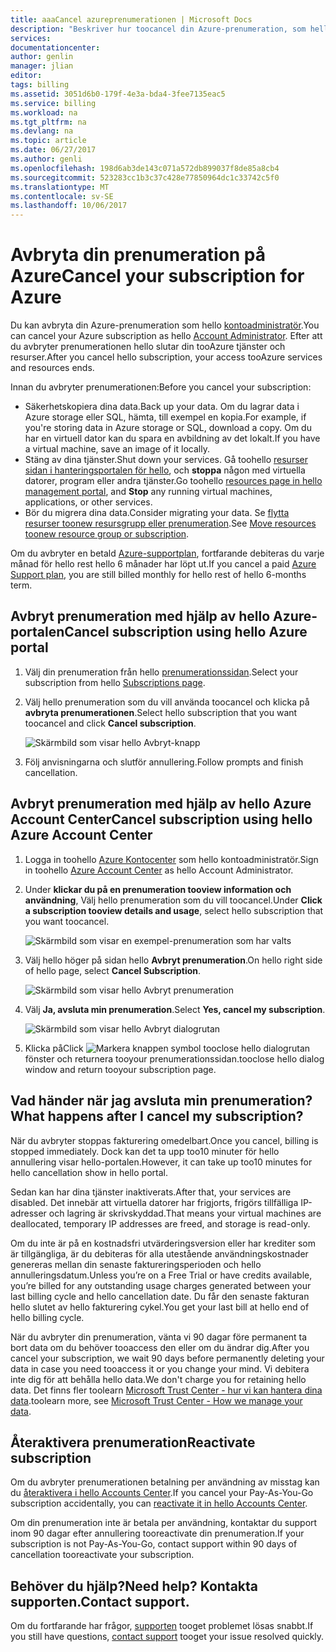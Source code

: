 ```yaml
---
title: aaaCancel azureprenumerationen | Microsoft Docs
description: "Beskriver hur toocancel din Azure-prenumeration, som hello kostnadsfri utvärderingsversion"
services: 
documentationcenter: 
author: genlin
manager: jlian
editor: 
tags: billing
ms.assetid: 3051d6b0-179f-4e3a-bda4-3fee7135eac5
ms.service: billing
ms.workload: na
ms.tgt_pltfrm: na
ms.devlang: na
ms.topic: article
ms.date: 06/27/2017
ms.author: genli
ms.openlocfilehash: 198d6ab3de143c071a572db899037f8de85a8cb4
ms.sourcegitcommit: 523283cc1b3c37c428e77850964dc1c33742c5f0
ms.translationtype: MT
ms.contentlocale: sv-SE
ms.lasthandoff: 10/06/2017
---
```

# <a name="cancel-your-subscription-for-azure"></a><span data-ttu-id="6c670-103">Avbryta din prenumeration på Azure</span><span class="sxs-lookup"><span data-stu-id="6c670-103">Cancel your subscription for Azure</span></span>

<span data-ttu-id="6c670-104">Du kan avbryta din Azure-prenumeration som hello [kontoadministratör](billing-subscription-transfer.md#whoisaa).</span><span class="sxs-lookup"><span data-stu-id="6c670-104">You can cancel your Azure subscription as hello [Account Administrator](billing-subscription-transfer.md#whoisaa).</span></span> <span data-ttu-id="6c670-105">Efter att du avbryter prenumerationen hello slutar din tooAzure tjänster och resurser.</span><span class="sxs-lookup"><span data-stu-id="6c670-105">After you cancel hello subscription, your access tooAzure services and resources ends.</span></span>

<span data-ttu-id="6c670-106">Innan du avbryter prenumerationen:</span><span class="sxs-lookup"><span data-stu-id="6c670-106">Before you cancel your subscription:</span></span>

* <span data-ttu-id="6c670-107">Säkerhetskopiera dina data.</span><span class="sxs-lookup"><span data-stu-id="6c670-107">Back up your data.</span></span> <span data-ttu-id="6c670-108">Om du lagrar data i Azure storage eller SQL, hämta, till exempel en kopia.</span><span class="sxs-lookup"><span data-stu-id="6c670-108">For example, if you're storing data in Azure storage or SQL, download a copy.</span></span> <span data-ttu-id="6c670-109">Om du har en virtuell dator kan du spara en avbildning av det lokalt.</span><span class="sxs-lookup"><span data-stu-id="6c670-109">If you have a virtual machine, save an image of it locally.</span></span>
* <span data-ttu-id="6c670-110">Stäng av dina tjänster.</span><span class="sxs-lookup"><span data-stu-id="6c670-110">Shut down your services.</span></span> <span data-ttu-id="6c670-111">Gå toohello [resurser sidan i hanteringsportalen för hello](https://ms.portal.azure.com/?flight=1#blade/HubsExtension/Resources/resourceType/Microsoft.Resources%2Fresources), och **stoppa** någon med virtuella datorer, program eller andra tjänster.</span><span class="sxs-lookup"><span data-stu-id="6c670-111">Go toohello [resources page in hello management portal](https://ms.portal.azure.com/?flight=1#blade/HubsExtension/Resources/resourceType/Microsoft.Resources%2Fresources), and **Stop** any running virtual machines, applications, or other services.</span></span>
* <span data-ttu-id="6c670-112">Bör du migrera dina data.</span><span class="sxs-lookup"><span data-stu-id="6c670-112">Consider migrating your data.</span></span> <span data-ttu-id="6c670-113">Se [flytta resurser toonew resursgrupp eller prenumeration](../azure-resource-manager/resource-group-move-resources.md).</span><span class="sxs-lookup"><span data-stu-id="6c670-113">See [Move resources toonew resource group or subscription](../azure-resource-manager/resource-group-move-resources.md).</span></span>

<span data-ttu-id="6c670-114">Om du avbryter en betald [Azure-supportplan](https://azure.microsoft.com/support/plans/), fortfarande debiteras du varje månad för hello rest hello 6 månader har löpt ut.</span><span class="sxs-lookup"><span data-stu-id="6c670-114">If you cancel a paid [Azure Support plan](https://azure.microsoft.com/support/plans/), you are still billed monthly for hello rest of hello 6-months term.</span></span>

## <a name="cancel-subscription-using-hello-azure-portal"></a><span data-ttu-id="6c670-115">Avbryt prenumeration med hjälp av hello Azure-portalen</span><span class="sxs-lookup"><span data-stu-id="6c670-115">Cancel subscription using hello Azure portal</span></span>

1. <span data-ttu-id="6c670-116">Välj din prenumeration från hello [prenumerationssidan](https://portal.azure.com/#blade/Microsoft_Azure_Billing/SubscriptionsBlade).</span><span class="sxs-lookup"><span data-stu-id="6c670-116">Select your subscription from hello [Subscriptions page](https://portal.azure.com/#blade/Microsoft_Azure_Billing/SubscriptionsBlade).</span></span>

1. <span data-ttu-id="6c670-117">Välj hello prenumeration som du vill använda toocancel och klicka på **avbryta prenumerationen**.</span><span class="sxs-lookup"><span data-stu-id="6c670-117">Select hello subscription that you want toocancel and click **Cancel subscription**.</span></span>

    ![Skärmbild som visar hello Avbryt-knapp](./media/billing-how-to-cancel-azure-subscription/cancel_ibiza.png)

1. <span data-ttu-id="6c670-119">Följ anvisningarna och slutför annullering.</span><span class="sxs-lookup"><span data-stu-id="6c670-119">Follow prompts and finish cancellation.</span></span>

## <a name="cancel-subscription-using-hello-azure-account-center"></a><span data-ttu-id="6c670-120">Avbryt prenumeration med hjälp av hello Azure Account Center</span><span class="sxs-lookup"><span data-stu-id="6c670-120">Cancel subscription using hello Azure Account Center</span></span>

1. <span data-ttu-id="6c670-121">Logga in toohello [Azure Kontocenter](https://account.windowsazure.com/subscriptions) som hello kontoadministratör.</span><span class="sxs-lookup"><span data-stu-id="6c670-121">Sign in toohello [Azure Account Center](https://account.windowsazure.com/subscriptions) as hello Account Administrator.</span></span>

1. <span data-ttu-id="6c670-122">Under **klickar du på en prenumeration tooview information och användning**, Välj hello prenumeration som du vill toocancel.</span><span class="sxs-lookup"><span data-stu-id="6c670-122">Under **Click a subscription tooview details and usage**, select hello subscription that you want toocancel.</span></span>

    ![Skärmbild som visar en exempel-prenumeration som har valts](./media/billing-how-to-cancel-azure-subscription/Selectsub.png)

1. <span data-ttu-id="6c670-124">Välj hello höger på sidan hello **Avbryt prenumeration**.</span><span class="sxs-lookup"><span data-stu-id="6c670-124">On hello right side of hello page, select **Cancel Subscription**.</span></span>

    ![Skärmbild som visar hello Avbryt prenumeration](./media/billing-how-to-cancel-azure-subscription/cancelsub.png)

1. <span data-ttu-id="6c670-126">Välj **Ja, avsluta min prenumeration**.</span><span class="sxs-lookup"><span data-stu-id="6c670-126">Select **Yes, cancel my subscription**.</span></span>

    ![Skärmbild som visar hello Avbryt dialogrutan](./media/billing-how-to-cancel-azure-subscription/cancelbox.png)

1. <span data-ttu-id="6c670-128">Klicka på</span><span class="sxs-lookup"><span data-stu-id="6c670-128">Click</span></span> ![Markera knappen symbol](./media/billing-how-to-cancel-azure-subscription/checkbutton.png) <span data-ttu-id="6c670-130">tooclose hello dialogrutan fönster och returnera tooyour prenumerationssidan.</span><span class="sxs-lookup"><span data-stu-id="6c670-130">tooclose hello dialog window and return tooyour subscription page.</span></span>

## <a name="what-happens-after-i-cancel-my-subscription"></a><span data-ttu-id="6c670-131">Vad händer när jag avsluta min prenumeration?</span><span class="sxs-lookup"><span data-stu-id="6c670-131">What happens after I cancel my subscription?</span></span>

<span data-ttu-id="6c670-132">När du avbryter stoppas fakturering omedelbart.</span><span class="sxs-lookup"><span data-stu-id="6c670-132">Once you cancel, billing is stopped immediately.</span></span> <span data-ttu-id="6c670-133">Dock kan det ta upp too10 minuter för hello annullering visar hello-portalen.</span><span class="sxs-lookup"><span data-stu-id="6c670-133">However, it can take up too10 minutes for hello cancellation show in hello portal.</span></span>

<span data-ttu-id="6c670-134">Sedan kan har dina tjänster inaktiverats.</span><span class="sxs-lookup"><span data-stu-id="6c670-134">After that, your services are disabled.</span></span> <span data-ttu-id="6c670-135">Det innebär att virtuella datorer har frigjorts, frigörs tillfälliga IP-adresser och lagring är skrivskyddad.</span><span class="sxs-lookup"><span data-stu-id="6c670-135">That means your virtual machines are deallocated, temporary IP addresses are freed, and storage is read-only.</span></span>

<span data-ttu-id="6c670-136">Om du inte är på en kostnadsfri utvärderingsversion eller har krediter som är tillgängliga, är du debiteras för alla utestående användningskostnader genereras mellan din senaste faktureringsperioden och hello annulleringsdatum.</span><span class="sxs-lookup"><span data-stu-id="6c670-136">Unless you’re on a Free Trial or have credits available, you’re billed for any outstanding usage charges generated between your last billing cycle and hello cancellation date.</span></span> <span data-ttu-id="6c670-137">Du får den senaste fakturan hello slutet av hello fakturering cykel.</span><span class="sxs-lookup"><span data-stu-id="6c670-137">You get your last bill at hello end of hello billing cycle.</span></span>

<span data-ttu-id="6c670-138">När du avbryter din prenumeration, vänta vi 90 dagar före permanent ta bort data om du behöver tooaccess den eller om du ändrar dig.</span><span class="sxs-lookup"><span data-stu-id="6c670-138">After you cancel your subscription, we wait 90 days before permanently deleting your data in case you need tooaccess it or you change your mind.</span></span> <span data-ttu-id="6c670-139">Vi debitera inte dig för att behålla hello data.</span><span class="sxs-lookup"><span data-stu-id="6c670-139">We don't charge you for retaining hello data.</span></span> <span data-ttu-id="6c670-140">Det finns fler toolearn [Microsoft Trust Center - hur vi kan hantera dina data](https://go.microsoft.com/fwLink/p/?LinkID=822930&clcid=0x409).</span><span class="sxs-lookup"><span data-stu-id="6c670-140">toolearn more, see [Microsoft Trust Center - How we manage your data](https://go.microsoft.com/fwLink/p/?LinkID=822930&clcid=0x409).</span></span>

## <a name="reactivate-subscription"></a><span data-ttu-id="6c670-141">Återaktivera prenumeration</span><span class="sxs-lookup"><span data-stu-id="6c670-141">Reactivate subscription</span></span>

<span data-ttu-id="6c670-142">Om du avbryter prenumerationen betalning per användning av misstag kan du [återaktivera i hello Accounts Center](billing-subscription-become-disable.md).</span><span class="sxs-lookup"><span data-stu-id="6c670-142">If you cancel your Pay-As-You-Go subscription accidentally, you can [reactivate it in hello Accounts Center](billing-subscription-become-disable.md).</span></span>

<span data-ttu-id="6c670-143">Om din prenumeration inte är betala per användning, kontaktar du support inom 90 dagar efter annullering tooreactivate din prenumeration.</span><span class="sxs-lookup"><span data-stu-id="6c670-143">If your subscription is not Pay-As-You-Go, contact support within 90 days of cancellation tooreactivate your subscription.</span></span>

## <a name="need-help-contact-support"></a><span data-ttu-id="6c670-144">Behöver du hjälp?</span><span class="sxs-lookup"><span data-stu-id="6c670-144">Need help?</span></span> <span data-ttu-id="6c670-145">Kontakta supporten.</span><span class="sxs-lookup"><span data-stu-id="6c670-145">Contact support.</span></span>

<span data-ttu-id="6c670-146">Om du fortfarande har frågor, [supporten](https://portal.azure.com/?#blade/Microsoft_Azure_Support/HelpAndSupportBlade) tooget problemet lösas snabbt.</span><span class="sxs-lookup"><span data-stu-id="6c670-146">If you still have questions, [contact support](https://portal.azure.com/?#blade/Microsoft_Azure_Support/HelpAndSupportBlade) tooget your issue resolved quickly.</span></span>
